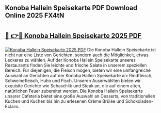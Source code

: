 ## Konoba Hallein Speisekarte PDF Download Online 2025 FX4tN

# <h2><a href="http://gcdxwg.nevu.top/?p=Konoba+Hallein+Speisekarte">🔗 👉🔴 Konoba Hallein Speisekarte 2025 PDF</a></h2>

[![Konoba Hallein Speisekarte 2025 PDF](https://i.imgur.com/dBaPXMq.png)](http://gcdxwg.nevu.top/?p=Konoba+Hallein+Speisekarte)
Die Konoba Hallein Speisekarte ist nicht nur eine Liste von Gerichten, sondern auch die Möglichkeit, etwas Leckeres zu wählen. Auf der Konoba Hallein Speisekarte unseres Restaurants finden Sie leichte und frische Salate in unserem speziellen Bereich. Für diejenigen, die Fleisch mögen, bieten wir eine umfangreiche Auswahl an Gerichten auf der Konoba Hallein Speisekarte an: Rindfleisch, Schweinefleisch, Huhn und Fisch. Unseren Auserwählten bieten wir exquisite Gerichte wie Schaschlik und Steak an, die auf einem alten, natürlichen Feuer zubereitet werden. Die Konoba Hallein Speisekarte unserer Cafeteria bietet eine große Auswahl an Desserts, von traditionellen Kuchen und Kuchen bis hin zu erlesenen Crème Brûlée und Schokoladen-Eclairs.
